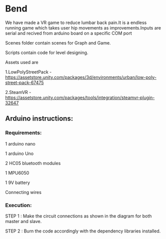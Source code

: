 # Bend
 We have made a VR game to reduce lumbar back pain.It is a endless running game which takes user hip movements as improvements.Inputs are serial and recived from arduino board on a specific COM port
 
Scenes folder contain scenes for Graph and Game.

Scripts contain code for level designing.

Assets used are

1.LowPolyStreetPack -https://assetstore.unity.com/packages/3d/environments/urban/low-poly-street-pack-67475

2.SteamVR -https://assetstore.unity.com/packages/tools/integration/steamvr-plugin-32647

## Arduino instructions:

### Requirements:

1 arduino nano 

1 arduino Uno

2 HC05 bluetooth modules

1 MPU6050

1 9V battery

Connecting wires

### Execution:

STEP 1 : Make the circuit connections as shown in the diagram for both master and slave.

STEP 2 : Burn the code accordingly with the dependency libraries installed.
